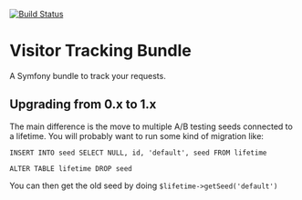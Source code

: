 [![Build Status](https://api.travis-ci.org/Lendable/VisitorTrackingBundle.svg)](https://travis-ci.org/Lendable/VisitorTrackingBundle)

Visitor Tracking Bundle
=======================

A Symfony bundle to track your requests.

## Upgrading from 0.x to 1.x

The main difference is the move to multiple A/B testing seeds connected to a lifetime.
You will probably want to run some kind of migration like:

`INSERT INTO seed SELECT NULL, id, 'default', seed FROM lifetime`

`ALTER TABLE lifetime DROP seed`

You can then get the old seed by doing `$lifetime->getSeed('default')`
